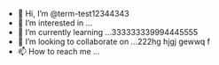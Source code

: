 - 👋 Hi, I’m @term-test12344343
- 👀 I’m interested in ...
- 🌱 I’m currently learning ...333333339994445555
- 💞️ I’m looking to collaborate on ...222hg hjgj gewwq f 
- 📫 How to reach me ...

<!---
term-test123/term-test123 is a ✨ special ✨ repository because its `README.md` (this file) appears on your GitHub profile.
You can click the Preview link to take a look at your changes.
--->
